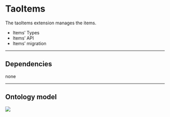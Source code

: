 <!--
created_at: '2012-02-10 15:01:29'
updated_at: '2013-03-13 15:16:05'
authors:
    - 'Jérôme Bogaerts'
contributors:
    - 'Joel Bout'
tags:
    - Framework-Extensions
-->

TaoItems
========

The taoItems extension manages the items.

-   Items’ Types
-   Items’ API
-   Items’ migration

------------------------------------------------------------------------

Dependencies
------------

none

------------------------------------------------------------------------

Ontology model
--------------

![](http://forge.taotesting.com/attachments/1222/taoItemRDF.png)



